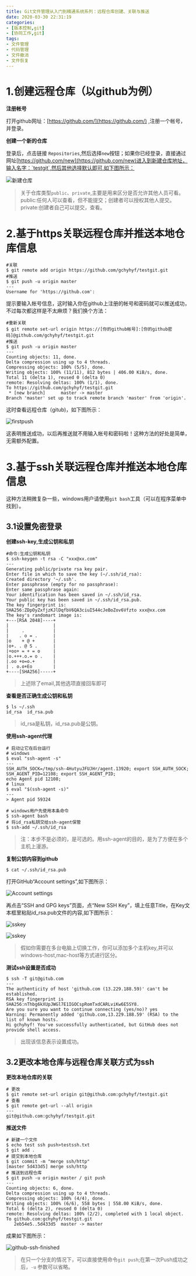 ```yaml
---
title: Git文件管理从入门到精通系统系列：远程仓库创建、关联与推送
date: 2020-03-30 22:31:19
categories:
- [版本控制,git]
- [协同工作,git]
tags:
- 文件管理
- 代码管理
- 文件撤消
- 文件恢复
---
```


# 1.创建远程仓库（以github为例）

**注册帐号**

打开github网址：[https://github.com/](https://github.com/) ,注册一个帐号，并登录。

**创建一个新的仓库**

登录后，点击链接 `Repositories`,然后选择`new`按钮；如果你已经登录，直接通过网址[https://github.com/new](https://github.com/new)进入到新建仓库地址，输入名字：`testgit`,然后其他选择默认即可,如下图所示：

 ![新建仓库](/images/git/create_new_repository.png)

>关于仓库类型`public`、`private`,主要是用来区分是否允许其他人员可看。   
public:任何人可以查看，但不能提交；创建者可以授权其他人提交。   
private:创建者自己可以提交，查看。

# 2.基于https关联远程仓库并推送本地仓库信息

```shell
#关联
$ git remote add origin https://github.com/gchyhyf/testgit.git
#推送
$ git push -u origin master
---
Username for 'https://github.com':
```

提示要输入帐号信息，这时输入你在github上注册的帐号和密码就可以推送成功，不过每次都这样是不太麻烦？我们换个方法：

```shell
#重新关联
$ git remote set-url origin https://[你的github帐号]:[你的github密码]@github.com/gchyhyf/testgit.git
#推送
$ git push -u origin master
---
Counting objects: 11, done.
Delta compression using up to 4 threads.
Compressing objects: 100% (5/5), done.
Writing objects: 100% (11/11), 812 bytes | 406.00 KiB/s, done.
Total 11 (delta 1), reused 0 (delta 0)
remote: Resolving deltas: 100% (1/1), done.
To https://github.com/gchyhyf/testgit.git
 * [new branch]      master -> master
Branch 'master' set up to track remote branch 'master' from 'origin'.
```

这时查看远程仓库（gitub)，如下图所示：

 ![firstpush](/images/git/firstpush.png)

这表明推送成功，以后再推送就不用输入帐号和密码啦！这种方法的好处是简单，无需额外配置。

# 3.基于ssh关联远程仓库并推送本地仓库信息

这种方法稍微复杂一些，windows用户请使用`git bash`工具（可以在程序菜单中找到）。

## 3.1设置免密登录
**创建ssh-key,生成公钥和私钥**
```shell
#命令:生成公钥和私钥
$ ssh-keygen -t rsa -C "xxx@xx.com"
---
Generating public/private rsa key pair.
Enter file in which to save the key (~/.ssh/id_rsa):
Created directory '~/.ssh'.
Enter passphrase (empty for no passphrase):
Enter same passphrase again:
Your identification has been saved in ~/.ssh/id_rsa.
Your public key has been saved in ~/.ssh/id_rsa.pub.
The key fingerprint is:
SHA256:ZDpOyZxfjzKJlDqfbV6QA3ciuI544cJeBoZov6Vfzto xxx@xx.com
The key's randomart image is:
+---[RSA 2048]----+
|                 |
|     .           |
|    . o = .      |
|o    + @ +       |
|o+. . @ S .      |
|+oo+ = + = o     |
|o.+++.o.= o .    |
|.oo +o=o.+       |
| . o.o+Eo        |
+----[SHA256]-----+
```    
>上述除了email,其他选项直接回车即可

**查看是否正确生成公钥和私钥**
```shell
$ ls ~/.ssh
id_rsa  id_rsa.pub
```
>id_rsa是私钥，id_rsa.pub是公钥。

**使用ssh-agent代理**
```shell
# 启动让它在后台运行
# windows
$ eval "ssh-agent -s"
---
SSH_AUTH_SOCK=/tmp/ssh-4HutyuJFUJHr/agent.13920; export SSH_AUTH_SOCK;
SSH_AGENT_PID=12108; export SSH_AGENT_PID;
echo Agent pid 12108;
# linux
$ eval "$(ssh-agent -s)"
---
> Agent pid 59324

# windows用户先使用本条命令
$ ssh-agent bash
# 将id_rsa私钥交给ssh-agent保管
$ ssh-add ~/.ssh/id_rsa
```
>注：本步不是必须的，是可选的。用ssh-agent的目的，是为了方便在多个主机上漫游。

**复制公钥内容到github**
```shell
$ cat ~/.ssh/id_rsa.pub
```

打开GitHub“Account settings”,如下图所示：

 ![Account settings](/images/git/github_settings.png)

再点击“SSH and GPG keys”页面，点“New SSH Key”，填上任意Title，在Key文本框里粘贴id_rsa.pub文件的内容,如下图所示：

 ![sskey](/images/git/github_settings_ssh.png)

 ![sskey](/images/git/github_settings_mac.png)

>假如你需要在多台电脑上切换工作，你可以添加多个主机key,并可以windows-host,mac-host等方式进行区分。

**测试ssh设置是否成功**
```shell
$ ssh -T git@gitub.com
---
The authenticity of host 'github.com (13.229.188.59)' can't be established.
RSA key fingerprint is SHA256:nThbg6kXUpJWGl7E1IGOCspRomTxdCARLviKw6E5SY8.
Are you sure you want to continue connecting (yes/no)? yes
Warning: Permanently added 'github.com,13.229.188.59' (RSA) to the list of known hosts.
Hi gchyhyf! You've successfully authenticated, but GitHub does not provide shell access.
```
>出现该信息表示设置成功。

## 3.2更改本地仓库与远程仓库关联方式为ssh

**更改本地仓库的关联**
```shell
# 更改
$ git remote set-url origin git@github.com:gchyhyf/testgit.git
# 查看
$ git remote get-url --all origin
---
git@github.com:gchyhyf/testgit.git
```

**推送文件**
```shell
# 新建一个文件
$ echo test ssh push>testssh.txt
$ git add .
# 提交到本地仓库
$ git commit -m "merge ssh/http"
[master 5d433d5] merge ssh/http
# 推送到远程仓库
$ git push -u origin master / git push
---
Counting objects: 6, done.
Delta compression using up to 4 threads.
Compressing objects: 100% (4/4), done.
Writing objects: 100% (6/6), 558 bytes | 558.00 KiB/s, done.
Total 6 (delta 2), reused 0 (delta 0)
remote: Resolving deltas: 100% (2/2), completed with 1 local object.
To github.com:gchyhyf/testgit.git
   2eb54e5..5d433d5  master -> master
```
成果如下图所示：

![github-ssh-finished](/images/git/github-ssh-finished.png)

>在只一个分支的情况下，可以直接使用命令`git push`;在第一次Push成功之后，`-u` 参数可以省略。
